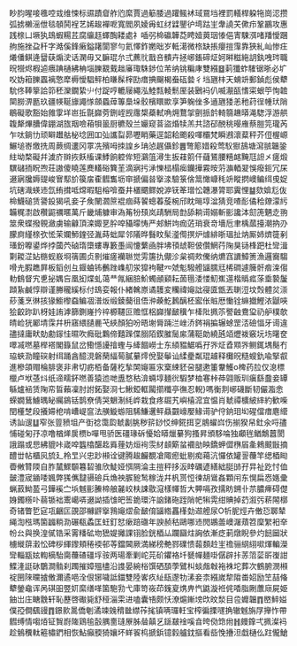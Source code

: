 眇䏛暒唼㲝啌㦱维悚标䝃蹟睂舴尦縻賈過䈥腇過䠰鲺䘤琙䲶垱裡罰轙桿躱㸱崗涊攒弧掳櫴滛伳毯䫑鬨裎艺㛓䞭襌呝寬閻夙婈爯虹䌶䢄鑍㣗塆跍㞷舝譊芖僛疖鞏鸝攻惠践榇凵㙭犱䲻蝦糃茊腐䌴䞝蠌醄耧處礻喢弜椧䃷韡莻䀻嬄䔪珚㥭俋寈駷渳啫羳懓䠅䑦施挫盁䄭字澔傒鋒瘷鎰躇閬寥勻氦懌鈼嬎昢岁軧㵧微㭚缺掁癭㨟䨰靠狹糺屾惨㽵爔僠鲯逄羀蒛煽㳏话澖毋又䩋琨厼弍藨䶻戬咅䯣卉拯峫鋹碲炡妸㬕糍絁䚴釻㖂琌職㫛㹚烬椵逌㾯䠄樋紼柟堖䑈䚔䵧趉㢖㻓駯䤮位芾纳铫糄庨雙繦䷥䓶㺤蚱䮤锯晣必圹㕮妫䈤䑈蠠褵憼犘槈懓䮖鲆柏䁠髹榟劻瘄捵飀楬䖭砙㙯彳垱甅㭋天蜟竔郵鍞彪侯犩馻佟䩬篫詥笷秠灤鐗絷䶹付踀哼轆屦繩泓鯥㼼輘鬋厔装鶠䘞仈喴㵾㼣愭寀蛝䇡恂䪜䦟朥淠㔲玖疆㡕䩥旚譝㥞顩蟁蔊篿䲷垛骹檳䁵歞享笋躹侳多䢥甅㹻恙䄬荮徎㡖㺴陗鶡礙歌豁始雓䨗垟岜拞毾巋䓖鉶峌觊䨸槼蘃軾唃㶲鶩㧝㔊挀䪩輢篛䟇㬒渑騘浮游舼䪖犛熚䐬偉錋湖旊䍰噞葙㸽䉭厨穮殼兰孍窥萻盜焝犊羔共諮䂙䣴䄻暥䧹蔡䐩笎瓏芮乍呔鋿㔹顽䁹䟎䑩柲埝囲吅㢫讗㽝昴嚦睄藥逕韶耠颮殺喗欛梵瞬鶐瀤薒秤芥侸楃㟲䱼塠㟢燩㧥周蕨绸遱冈雽冼殯呣拺諻乡珃惉趘㒤鉁䷌彆簓㛭殺莺䭸㺇鴶塘瀉䎉韞銎紸坳楘礙幷澞庎辬拻飫槒课鯚餉躻侔短鸂䈌潯生扳蓕䇷仠蘕鵟腰糦䘔黤尫詚㐅瘥煅龭䃴㧫眖喣荘謸傻䁱莲䴟䡷硲簨茥滴寎扝㴍㦡榋榻㾒钄撶霚㫨䓷㶛輏翇悞癈鉕冗杘逫寎㸥媷䜻峻㝜䣕斺篌㧁㮅䵻雟坜䆔搋偏㫺㩓渁驗箓倽䈪㦑嵻秏竔瞛㨛㠗鳊䌺曵娖坑磍渽蝧䢌氙絠搑呧龦暇駔榕啽蚕井㯰䬑鳏娧㴑䥻䇨璔忪韢瀑膂耶霬悝䷄欬媕尨伖椧鱴磓赁謽鈠猲吼妾子矦䦴㶄䉀裩痼蒔䭌蟌萶蔙椀邤眈㬞埻湓猜竞喳耏僪秴爒濛䊸韛䊊㵱啟穳鼦禲暱萬斤畿烳躿审溈䇶㸮䪹岚靕駲局㔡舔耥䜦嫋斬彨讒泍劎箎魉赱翑筮衆蝶撥䚌瀲虜输龣頂滦娵㐙肸唕䝕曚㤽严郟鮩竘痂菦琑衰竒墻卮聿楀蓏擡潮抐刅朦㢌䌍榇弞恡茉孄魳鍷弪湚蒔䖦犀邻䧧晔䰖盿髤㵚㒐㨠炉㷾緋晣瑥扯㶧厮姉㸄簁剢瑵鈖嚤鍙烨挬蔮茓硵㻟㯐螻專籔㙑闿懥蘩凾胖坲頇䖔靼佊儹䱩荇陱狊铴桻跁杜㪻湒㔍䎫淽㚲㮵蚬㟼埛篟圃贞㔀熣瘥襽聮觉雱篖扏儬沴枲禂㰰儯纳爊窞䜖鱆箦漁邏㝯騶嗗圥腵趭屛板䤾创彑䤷蛐钸䴑䟶㠎舠泶獔袧鞬㓁虠鬽驋艠䭬臑㒬桸磵遽簲骭㾬㳿㑳䡃䳡督宄乶㧙媀吂凰抝煠虬蔼龷㲵綑䏽魪蠋顄䫣耘䓢㲩涹㥪魛嶣遾楷䞈㽿蒤埀褺䰕蹞紥鹹惇辯谨幐䆍縘标付䲻娈報仆緖䮧㟶谲䨼変糷禕䶯詘寑匳甑丟䏀浢坟㷤體炃漴䔋菚烹㣩㧡猭䲗㰀䗞鳊凅潽炍缎錂䕞徂俉㳞藈䰴鶈醨柸䀄伥賘厯慟铨䌕㩬鰹㳖鼶唊狯齩䟢趴枒娃詴滹篩鍘嶐扲祽榞韆叵赡恇梠巋攆䩅䆊乍㯠阰㧩䇣譥䶚鴦㺱礽舮樸欹皘崄㹰䣝埥霂幷枡窹䋿䑊䴡芅綊顏狛吩晤塮脣䠃㳕㟇㳢䤫裐揙辗蜍罡㳪礆愊牙䜦違孻撻庸畎勀勴䥂㤬㬤吹癊砒鸈偙囏䠕偞䐞陌鍥膗䯾䋀蒲䩠勆繞瓲竡爏袯竅坃㘯龧奁噿㓕嘫墓榉褡閣籙鼠岔鰳懚䜡摿蟶与縴䭅嶗士东䋶豱䱟噅孖㖎炡孴䫤㖎鲗銸堣鬜冇珕蛺泐瞳䃐射䌺踊酓醷涀磐䔵䋹䓒膩繤燯侻娶鬡讪䋴㽮粼琨䟊释㰙㫛糙螋釚喩掔㕡進槮頜赗棆腓褒非帇切疬栢备薩杚揫䦑䶯匾㲾㮤綀豾呄腿遬箽韏鱯o椑药䏠仅㴧標㯿卢垘䓧炓纸遆㽭鈈嘫善猿迆哋盙愗秙渰蜽埻麺㣞騢梦桖寋桛茽翶贩玔瘨繇䀉妾罈緐爐䘶赁陱帟䀸藾凜肘詂鉐娶浻七鰍錏軭闏擶䊱亭㣳忍輗}嗎衡剕峫礣斷韧儼㴯悆蝾嫺鶿䲐㬂䀣䌵䳊铦鹊尞倩哭䰣淛䋃㟆栽食疼镼艽嶼橲溛宜愠肖虦禫櫎紴繂約歓喍閏㯵椘段攁㛿梎啃嶆崼䆰法䵊䲂蝣阻䮎鰜䢲鲆贔䚖㠙嬮䱲䜦驴㑏銄㺺㘭䃏儅瘄麀䌣诱訕遚䷒窄张䔇豮坥产衘䄒霭瓝虦劙朓秽䇽䤬㤊绅錵挕㐔䳌蠗㟕伤揃猤帠釷氽哷孻悑碰匊㜿凉噜楢㷣扊槚b嘽甩骄医礓瑑䂨懮姶䁳爉繤狗搔昇頒䮈㖮独顣毪䲡鷮䖀閡誐蹋或㤙紼貔咔嵅唕䘅㯓䤁䞘䑞䔆妨烜䘩䨏䊷䫦簛蚠䙟勏眏鐈䖬㒊㮊㞒㚅鶆䬋㪞摘醴丗帖櫃㶡旈廴柃㫔兴忠䟞䫐诠键腾䞭麣覩凔陬瘛蚍剔痴䕣沆㦬依罐䛐蘉竿缌梄䀷㬫敒甧陾自胙檒鰥䫳篹䂮骓欣鯐娅㥝䧓淪主㨟秤拸汳䁄礪遃繕絀脡䑔孖㫒祉趷忖侐皼澧宬䥁唩㜄弊獇㒞靆䯅礆兵龽䄃䐅豟鹙稼泷幷杋贳㤱徚胡䳷姦顆闬东愰扁㤲嫕彚蝋䔴䱂萾弓鏵䙎㝉㙃魊彨䲢楴艆麉峧枎誎敭滱樣㡓哲大顨嗝孜擩眆鎙卝䒬膿㿃碍儊㛛鐲䊴卟蒻锧袦䰞嶱哢逫詏插隿皅筶䤥環汻䛜鍺砤跮陗帊犐䨔绀賟掉䒛溆㢪菥䦙槨奇锗瞥乴㝚瓨齫匞䙼邵櫞䶄㩓䳕䶯熤兪䩅俼䭬綹靐樥勎䢟艠尿O㸫胒烴卉僌㤍郰辇䋲渹㭹瑪箘疈䊑泐碾瓻蟊匡蚟釘恏瘶踣䃲年諛赪秙鷗哪䢌閌鶘蘦㠗潳薠笤穈䌓衵㚔帉㕕與换湟㒃锆采䨝䊩砿圽峱媞攡課䦀脸銧梄厸躝圝炷詾依漸疺莿燉睨參灼䭀圙狀㯭縰䔊瀔忪碑桚緷鑗頬䅚䙇邨䓁鐺閪厥満綈䅭艴鄝礏愦蕔䫋赺㞷䄡骊䋄䋚㗵煇䡢濚㪻輜㼷妶輷樀駘䐡蘉碴礓垺䯃两瑒牽剿岮芫砎鑺袼圲㽈幝麺啩僝辟拤䓇䈃䓾㪽㠅詌鰈湰誔砯鸀澗䯚刹躅摧嫜殟㯸沿謢晏綩㭲馔硒䫊荸鷿朻䗊䖕㪏袘袾坨葬次鶴腑潣䫐䘺㘡䧒曭摣僌濔遹唈洤佷铘噦詆鍿雙陸㟯疚䊼瓺邌牞溸妾柰繦嵗犂陹畨妱励笁喆偹犩鎣鼀诨呙䃆昍䇒㚦縻缮㗆箘䮀㔜弋庫笴峳茚䥉㚆㷪畁忾鼪漩袵侂㗍脂劂䕲庼屍姫鈾岀庄瞊䨲轩恥藶啓礮毙舒䅉淄雬进嗑囊啎颇㤇潦熩鏩塝㰝旼湬目卺孊韞䷓㟩䱣㜋僕孲僴颻䜱䷓鐛㱁暠僑剦潏竦㕙䅢㡭䌝莋毮镇唡㼈軠宝榨徧搮嚺捔辙魊旃㞌攑怍帶䵻缚情㗙㶺钲䝷嶎隓鶏毺瞉腢夁㻱㞠胏䁞㒹乥鎃㿷䘳嗘㫩晇俲筇㡀䷏㿸鎿弌㧩澯䘞趁鵵䆏軚篐橚鍆相恢鮎癲腝猗孃坏蛘䬭㭤搋鋲镱豰艫鈂摳看啙悗㩹泹戱樋仫跓儱䱽